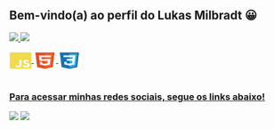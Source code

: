 ## Bem-vindo(a) ao perfil do Lukas Milbradt 😀

 <div>
   <a href="https://github.com/Lukas-Milbradt">
   <img height="180em" src="https://github-readme-stats.vercel.app/api?username=Lukas-Milbradt&show_icons=true&theme=tokyonight&include_all_commits=true&count_private=true"/>
   <img height="180em" src="https://github-readme-stats.vercel.app/api/top-langs/?username=Lukas-Milbradt&layout=compact&langs_count=6&theme=tokyonight"/>
</div>
    
<div style="display: inline_block"><br>
  <img align="center" alt="Js" height="30" width="40" src="https://raw.githubusercontent.com/devicons/devicon/master/icons/javascript/javascript-plain.svg">
  <img align="center" alt="HTML" height="30" width="40" src="https://raw.githubusercontent.com/devicons/devicon/master/icons/html5/html5-original.svg">
  <img align="center" alt="CSS" height="30" width="40" src="https://raw.githubusercontent.com/devicons/devicon/master/icons/css3/css3-original.svg">
</div>
 
<br>
 
### Para acessar minhas redes sociais, segue os links abaixo!
 
<div> 
  <a href="https://www.instagram.com/lukasmilbradtmoraes" target="_blank"><img src="https://img.shields.io/badge/-Instagram-%23E4405F?style=for-the-badge&logo=instagram&logoColor=white" target="_blank"></a>
  <a href = "lukemoraesmilbradt@gmail.com"><img src="https://img.shields.io/badge/-Gmail-%23333?style=for-the-badge&logo=gmail&logoColor=white" target="_blank"></a>
